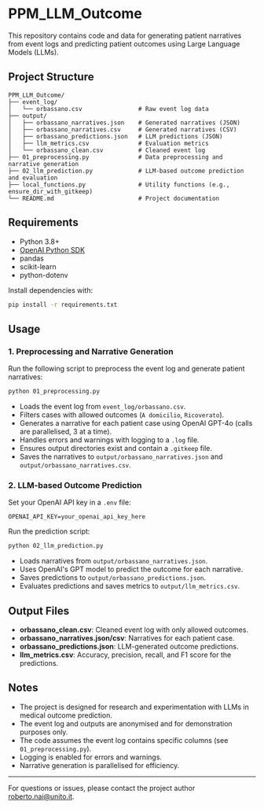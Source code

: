# PPM_LLM_Outcome

This repository contains code and data for generating patient narratives from event logs and predicting patient outcomes using Large Language Models (LLMs).

## Project Structure

```
PPM_LLM_Outcome/
├── event_log/
│   └── orbassano.csv                # Raw event log data
├── output/
│   ├── orbassano_narratives.json    # Generated narratives (JSON)
│   ├── orbassano_narratives.csv     # Generated narratives (CSV)
│   ├── orbassano_predictions.json   # LLM predictions (JSON)
│   ├── llm_metrics.csv              # Evaluation metrics
│   └── orbassano_clean.csv          # Cleaned event log
├── 01_preprocessing.py              # Data preprocessing and narrative generation
├── 02_llm_prediction.py             # LLM-based outcome prediction and evaluation
├── local_functions.py               # Utility functions (e.g., ensure_dir_with_gitkeep)
└── README.md                        # Project documentation
```

## Requirements

- Python 3.8+
- [OpenAI Python SDK](https://github.com/openai/openai-python)
- pandas
- scikit-learn
- python-dotenv

Install dependencies with:

```bash
pip install -r requirements.txt
```

## Usage

### 1. Preprocessing and Narrative Generation

Run the following script to preprocess the event log and generate patient narratives:

```bash
python 01_preprocessing.py
```

- Loads the event log from `event_log/orbassano.csv`.
- Filters cases with allowed outcomes (`A domicilio`, `Ricoverato`).
- Generates a narrative for each patient case using OpenAI GPT-4o (calls are parallelised, 3 at a time).
- Handles errors and warnings with logging to a `.log` file.
- Ensures output directories exist and contain a `.gitkeep` file.
- Saves the narratives to `output/orbassano_narratives.json` and `output/orbassano_narratives.csv`.

### 2. LLM-based Outcome Prediction

Set your OpenAI API key in a `.env` file:

```
OPENAI_API_KEY=your_openai_api_key_here
```

Run the prediction script:

```bash
python 02_llm_prediction.py
```

- Loads narratives from `output/orbassano_narratives.json`.
- Uses OpenAI's GPT model to predict the outcome for each narrative.
- Saves predictions to `output/orbassano_predictions.json`.
- Evaluates predictions and saves metrics to `output/llm_metrics.csv`.

## Output Files

- **orbassano_clean.csv**: Cleaned event log with only allowed outcomes.
- **orbassano_narratives.json/csv**: Narratives for each patient case.
- **orbassano_predictions.json**: LLM-generated outcome predictions.
- **llm_metrics.csv**: Accuracy, precision, recall, and F1 score for the predictions.

## Notes

- The project is designed for research and experimentation with LLMs in medical outcome prediction.
- The event log and outputs are anonymised and for demonstration purposes only.
- The code assumes the event log contains specific columns (see `01_preprocessing.py`).
- Logging is enabled for errors and warnings.
- Narrative generation is parallelised for efficiency.

---
For questions or issues, please contact the project author roberto.nai@unito.it.
